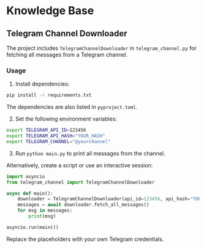 # Knowledge Base

## Telegram Channel Downloader

The project includes `TelegramChannelDownloader` in `telegram_channel.py` for fetching all messages from a Telegram channel.

### Usage

1. Install dependencies:

```bash
pip install -r requirements.txt
```

The dependencies are also listed in `pyproject.toml`.

2. Set the following environment variables:

```bash
export TELEGRAM_API_ID=123456
export TELEGRAM_API_HASH="YOUR_HASH"
export TELEGRAM_CHANNEL="@yourchannel"
```

3. Run `python main.py` to print all messages from the channel.

Alternatively, create a script or use an interactive session:

```python
import asyncio
from telegram_channel import TelegramChannelDownloader

async def main():
    downloader = TelegramChannelDownloader(api_id=123456, api_hash="YOUR_HASH", channel="@yourchannel")
    messages = await downloader.fetch_all_messages()
    for msg in messages:
        print(msg)

asyncio.run(main())
```

Replace the placeholders with your own Telegram credentials.

